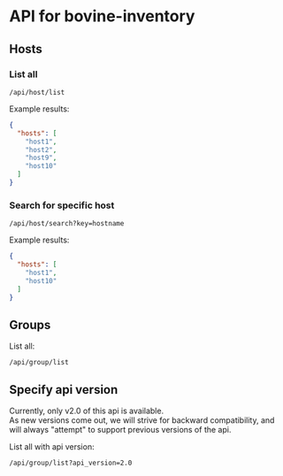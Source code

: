 # API for bovine-inventory

## Hosts

### List all

```
/api/host/list
```

Example results:

```json
{
  "hosts": [
    "host1",
    "host2",
    "host9",
    "host10"
  ]
}
```

### Search for specific host

```
/api/host/search?key=hostname
```

Example results:

```json
{
  "hosts": [
    "host1",
    "host10"
  ]
}
```

## Groups

List all:
```
/api/group/list
```

## Specify api version

Currently, only v2.0 of this api is available.  
As new versions come out, we will strive for backward compatibility, and will always "attempt" to support previous versions of the api. 

List all with api version:
```
/api/group/list?api_version=2.0
```
